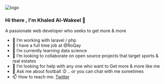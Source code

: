 ![logo](http://khaled-elwakeel.com/images/Image.png)
### Hi there , I'm Khaled Al-Wakeel 👋

A passionate web developer who seeks to get more & more
- 🔭 I’m  working with laravel / php
- 🔭 I  have a full time job at @RoQay 
- 🌱 I’m currently learning data science 
- 👯 I’m looking to collaborate on open source projects that target sports & real estates
- 🤔 I’m looking for help with any one who want to Get more & more like me 
- 💬 Ask me about football :D .. or you can chat with me sometimes 
- 📫 How to reach me: <a href="https://twitter.com/WakeelKhaled"> Twitter </a>

